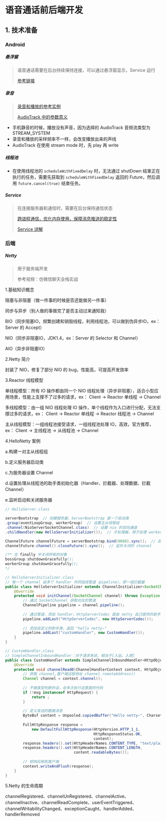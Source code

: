 # 语音通话前后端开发

## 1. 技术准备

### Android

##### 悬浮窗

> 语音通话需要在后台持续保持连接，可以通过悬浮窗显示，Service  运行
>
> [参考链接](https://blog.csdn.net/dongzhong1990/article/details/80512706)

##### 录音

> [录音和播放的参考实例](https://www.jianshu.com/p/7e95f8ce14e2)
>
> [AudioTrack 中的参数意义](https://www.jianshu.com/p/632dce664c3d)

- 手机静音的时候，播放没有声音，因为选择的 AudioTrack 音频流类型为 STREAM_SYSTEM
- 录音和播放的采样频率不一样，会改变播放出来的声线
- AudioTrack 在使用 stream mode 时，先 play 再 write

##### 线程池

- 在使用线程池的 `scheduleWithFixedDelay` 时，无法通过 shutDown 结束正在执行的任务，需要先获取到 `scheduleWithFixedDelay` 返回的 Future，然后调用 `future.cancel(true)` 结束任务。

##### Service

> 在连接服务器和通信时，需要在后台保持通信状态
>
> [跨进程通信，优化内存使用，保障消息推送的稳定性](https://cjw-blog.net/2017/02/26/AIDL/)
>
> [Service 详解](https://blog.csdn.net/javazejian/article/details/52709857)



### 后端

##### Netty

> 用于服务端开发
>
> 参考视频：仿微信聊天全栈实战



1.基础知识概念

阻塞与非阻塞（做一件事的时候是否还能做另一件事）

同步与异步（别人做的事做完了是否主动过来通知我）

BIO（同步阻塞IO，频繁创建和销毁线程，利用线程池，可以做到伪异步IO，ex：Server 的 Accept）

NIO（同步非阻塞IO，JDK1.4，ex：Server 的 Selector 和 Channel）

AIO（异步非阻塞IO）



2.Netty 简介

封装了 NIO，修复了部分 NIO 的 bug，性能高，可提高开发效率



3.Reactor 线程模型

单线程模型：所有 IO 操作都由同一个 NIO 线程处理（异步非阻塞），适合小型应用场景，性能上支撑不了过多的请求，ex： Client -> Reactor 单线程 -> Channel

多线程模型：由一组 NIO 线程处理 IO 操作，单个线程作为入口进行分配，无法支撑过多的请求，ex： Client -> Reactor 单线程 -> Reactor 线程池 -> Channel

主从线程模型：一组线程池接受请求，一组线程池处理 IO，高效，官方推荐，ex： Client -> 主线程池 -> 从线程池 -> Channel



4.HelloNetty 案例

a.构建一对主从线程组

b.定义服务器启动类

c.为服务器设置 Channel

d.设置处理从线程池的助手类初始化器（Handler、拦截器、处理数据、拦截 Channel）

e.监听启动和关闭服务器

```java
// HelloServer.class

serverBootstrap  // 创建服务器，ServerBootstrap 是一个启动类
.group(eventLoopGroup, workerGroup)  // 设置主从线程组
.channel(NioServerSocketChannel.class)  // 设置 nio 的双向通道
.childHandler(new HelloServerInitializer());  // 子处理器，用于处理 workerGroup

ChannelFuture channelFuture = serverBootstrap.bind(8088).sync();  // 启动 server，sync 同步等待绑定成功
channelFuture.channel().closeFuture().sync();  // 监听关闭的 channel

/** 在 finally 中关闭所有的对象
bossGroup.shutdownGracefully();
workerGroup.shutdownGracefully();
*/
```

```java
// HelloServerInitializer.class
// 每一个 channel 由多个 handler 共同组成管道（pipeline），即一组拦截器
public class HelloServerInitializer extends ChannelInitializer<SocketChannel> {
    @Override
    protected void initChannel(SocketChannel channel) throws Exception {
        // 通过 SocketChannel 获取对应的管道
        ChannelPipeline pipeline = channel.pipeline();
        
        // 通过管道，添加 handler，HttpServerCodec 是由 netty 自己提供的助手类，可理解为拦截器
        pipeline.addLast("HttpServerCodec", new HttpServerCodec());
        
        // 添加自定义的助手类，返回 "hello netty~"
        pipeline.addLast("customHandler", new CustomHandler());
    }
}

// CustomHandler.class
// SimpleChannelInboundHandler：对于请求来说，相当于[入站，入境]
public class CustomHandler extends SimpleChannelInboundHandler<HttpObject> {
    @Override
    protected void channelRead0(ChannelHandlerContext context, HttpObject msg) {
        // 获取 channel,客户端远程地址 channel.remoteAddress()
        Channel channel = context.channel();
        
        // 不做类型判断的话，会多次执行这里面的代码
        if (!msg instanceof HttpRequest) {
            return ;
        }
        
        // 定义发送的数据消息
        ByteBuf content = Unpooled.copiedBuffer("Hello netty~", CharsetUtil.UTF_8);
        
        FullHttpResponse response = 
            new DefaultFullHttpResponse(HttpVersion.HTTP_1_1, 
                                        HttpResponseStatus.OK,
                                        content);
        response.headers().set(HttpHeaderNames.CONTENT_TYPE, "text/plain");
        response.headers().set(HttpHeaderNames.CONTENT_LENGTH,
                               content.readableBytes());
        
        // 把响应刷到客户端
        context.writeAndFlush(response);
    }
}
```



5.Netty 的生命周期

channelRegistered、channelUnRegistered、channelActive、channelInactive、channelReadComplete、userEventTriggered、channelWritabilityChanged、exceptionCaught、handlerAdded、handlerRemoved